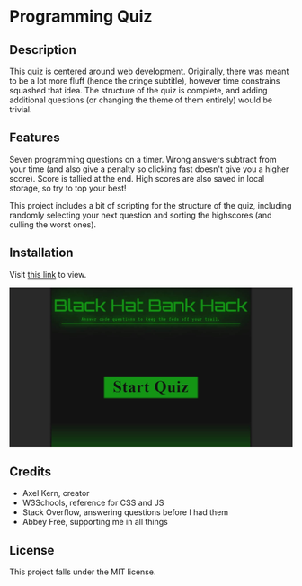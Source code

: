 # Programming Quiz

## Description

This quiz is centered around web development. Originally, there was meant to be a lot more fluff (hence the cringe subtitle), however time constrains squashed that idea. The structure of the quiz is complete, and adding additional questions (or changing the theme of them entirely) would be trivial.

## Features

Seven programming questions on a timer. Wrong answers subtract from your time (and also give a penalty so clicking fast doesn't give you a higher score). Score is tallied at the end. High scores are also saved in local storage, so try to top your best!

This project includes a bit of scripting for the structure of the quiz, including randomly selecting your next question and sorting the highscores (and culling the worst ones).

## Installation

Visit [this link](https://axeljk.github.io/uw_m04_quiz/) to view.

![Screenshot](assets/img/screenshot.jpg)

 ## Credits

- Axel Kern, creator
- W3Schools, reference for CSS and JS
- Stack Overflow, answering questions before I had them
- Abbey Free, supporting me in all things

## License

This project falls under the MIT license.